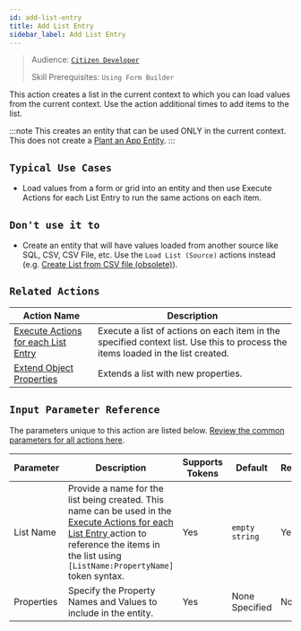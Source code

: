 ```yaml
---
id: add-list-entry
title: Add List Entry
sidebar_label: Add List Entry
---
```


> Audience: [`Citizen Developer`](/audience.md#citizen-developers)
>
> Skill Prerequisites: `Using Form Builder`

This action creates a list in the current context to which you can load values from the current context. Use the action additional times to add items to the list.

:::note
This creates an entity that can be used ONLY in the current context. This does not create a [Plant an App Entity](/entities.md).
:::

## `Typical Use Cases`

- Load values from a form or grid into an entity and then use Execute Actions for each List Entry to run the same actions on each item.

## `Don't use it to`

- Create an entity that will have values loaded from another source like SQL, CSV, CSV File, etc. Use the `Load List (Source)` actions instead (e.g. [Create List from CSV file (obsolete)](/actions/create-list-from-csv-file-obsolete.md)).

## `Related Actions`

| Action Name | Description |
| -- | -- |
| [Execute Actions for each List Entry ](/actions/execute-actions-for-each-list-entry.md)   | Execute a list of actions on each item in the specified context list. Use this to process the items loaded in the list created. |
| [Extend Object Properties](/actions/extend-object-properties.md)   | Extends a list with new properties. |

## `Input Parameter Reference`

The parameters unique to this action are listed below. [Review the common parameters for all actions here](/actions/common-parameters.md).

| Parameter| Description| Supports Tokens | Default| Required |
| -- | -- | -- | -- | -- |
| List Name | Provide a name for the list being created. This name can be used in the [Execute Actions for each List Entry ](/actions/execute-actions-for-each-list-entry.md) action to reference the items in the list using `[ListName:PropertyName]` token syntax. | Yes | `empty string` | Yes |
| Properties | Specify the Property Names and Values to include in the entity.  | Yes | None Specified | No |
